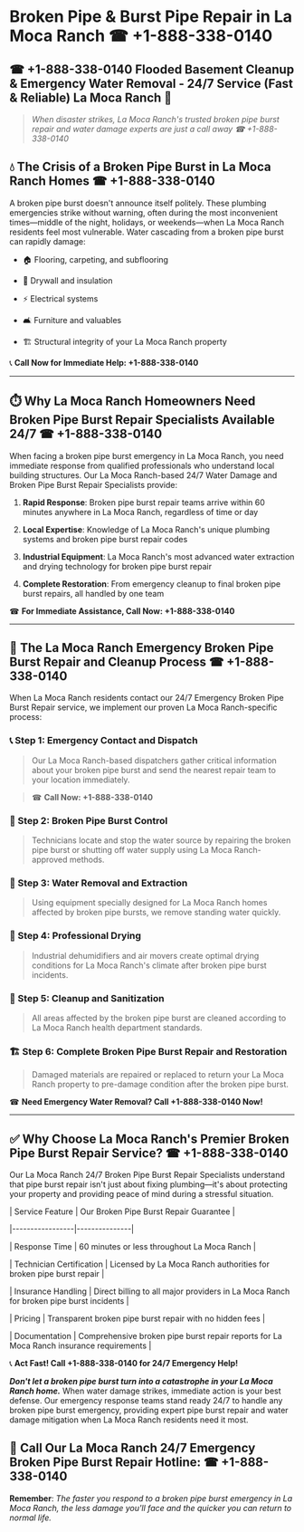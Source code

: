 # Broken Pipe & Burst Pipe Repair in La Moca Ranch ☎ +1-888-338-0140  
## ☎ +1-888-338-0140 Flooded Basement Cleanup & Emergency Water Removal - 24/7 Service (Fast & Reliable) La Moca Ranch 🚨  

> *When disaster strikes, La Moca Ranch's trusted broken pipe burst repair and water damage experts are just a call away ☎ +1-888-338-0140*  

## 💧 The Crisis of a Broken Pipe Burst in La Moca Ranch Homes ☎ +1-888-338-0140  

A broken pipe burst doesn't announce itself politely. These plumbing emergencies strike without warning, often during the most inconvenient times—middle of the night, holidays, or weekends—when La Moca Ranch residents feel most vulnerable. Water cascading from a broken pipe burst can rapidly damage:  

* 🏠 Flooring, carpeting, and subflooring  
* 🧱 Drywall and insulation  
* ⚡ Electrical systems  
* 🛋️ Furniture and valuables  
* 🏗️ Structural integrity of your La Moca Ranch property  

📞 **Call Now for Immediate Help: +1-888-338-0140**  

---  

## ⏱️ Why La Moca Ranch Homeowners Need Broken Pipe Burst Repair Specialists Available 24/7 ☎ +1-888-338-0140  

When facing a broken pipe burst emergency in La Moca Ranch, you need immediate response from qualified professionals who understand local building structures. Our La Moca Ranch-based 24/7 Water Damage and Broken Pipe Burst Repair Specialists provide:  

1. **Rapid Response**: Broken pipe burst repair teams arrive within 60 minutes anywhere in La Moca Ranch, regardless of time or day  
2. **Local Expertise**: Knowledge of La Moca Ranch's unique plumbing systems and broken pipe burst repair codes  
3. **Industrial Equipment**: La Moca Ranch's most advanced water extraction and drying technology for broken pipe burst repair  
4. **Complete Restoration**: From emergency cleanup to final broken pipe burst repairs, all handled by one team  

☎ **For Immediate Assistance, Call Now: +1-888-338-0140**  

---  

## 🔧 The La Moca Ranch Emergency Broken Pipe Burst Repair and Cleanup Process ☎ +1-888-338-0140  

When La Moca Ranch residents contact our 24/7 Emergency Broken Pipe Burst Repair service, we implement our proven La Moca Ranch-specific process:  

### 📞 Step 1: Emergency Contact and Dispatch  
> Our La Moca Ranch-based dispatchers gather critical information about your broken pipe burst and send the nearest repair team to your location immediately.  
> ☎ **Call Now: +1-888-338-0140**  

### 🚿 Step 2: Broken Pipe Burst Control  
> Technicians locate and stop the water source by repairing the broken pipe burst or shutting off water supply using La Moca Ranch-approved methods.  

### 🌊 Step 3: Water Removal and Extraction  
> Using equipment specially designed for La Moca Ranch homes affected by broken pipe bursts, we remove standing water quickly.  

### 💨 Step 4: Professional Drying  
> Industrial dehumidifiers and air movers create optimal drying conditions for La Moca Ranch's climate after broken pipe burst incidents.  

### 🧼 Step 5: Cleanup and Sanitization  
> All areas affected by the broken pipe burst are cleaned according to La Moca Ranch health department standards.  

### 🏗️ Step 6: Complete Broken Pipe Burst Repair and Restoration  
> Damaged materials are repaired or replaced to return your La Moca Ranch property to pre-damage condition after the broken pipe burst.  

☎ **Need Emergency Water Removal? Call +1-888-338-0140 Now!**  

---  

## ✅ Why Choose La Moca Ranch's Premier Broken Pipe Burst Repair Service? ☎ +1-888-338-0140  

Our La Moca Ranch 24/7 Broken Pipe Burst Repair Specialists understand that pipe burst repair isn't just about fixing plumbing—it's about protecting your property and providing peace of mind during a stressful situation.  

| Service Feature | Our Broken Pipe Burst Repair Guarantee |  
|-----------------|---------------|  
| Response Time | 60 minutes or less throughout La Moca Ranch |  
| Technician Certification | Licensed by La Moca Ranch authorities for broken pipe burst repair |  
| Insurance Handling | Direct billing to all major providers in La Moca Ranch for broken pipe burst incidents |  
| Pricing | Transparent broken pipe burst repair with no hidden fees |  
| Documentation | Comprehensive broken pipe burst repair reports for La Moca Ranch insurance requirements |  

📞 **Act Fast! Call +1-888-338-0140 for 24/7 Emergency Help!**  

***Don't let a broken pipe burst turn into a catastrophe in your La Moca Ranch home.*** When water damage strikes, immediate action is your best defense. Our emergency response teams stand ready 24/7 to handle any broken pipe burst emergency, providing expert pipe burst repair and water damage mitigation when La Moca Ranch residents need it most.  

## 📱 Call Our La Moca Ranch 24/7 Emergency Broken Pipe Burst Repair Hotline: ☎ +1-888-338-0140  

**Remember**: *The faster you respond to a broken pipe burst emergency in La Moca Ranch, the less damage you'll face and the quicker you can return to normal life.*